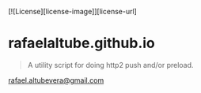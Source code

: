 [![License][license-image]][license-url]

# rafaelaltube.github.io
> A utility script for doing http2 push and/or preload. 


rafael.altubevera@gmail.com

